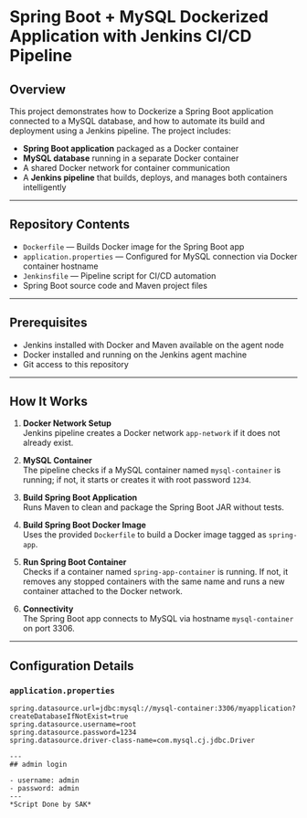 # Spring Boot + MySQL Dockerized Application with Jenkins CI/CD Pipeline

## Overview

This project demonstrates how to Dockerize a Spring Boot application connected to a MySQL database, and how to automate its build and deployment using a Jenkins pipeline. The project includes:

- **Spring Boot application** packaged as a Docker container
- **MySQL database** running in a separate Docker container
- A shared Docker network for container communication
- A **Jenkins pipeline** that builds, deploys, and manages both containers intelligently

---

## Repository Contents

- `Dockerfile` — Builds Docker image for the Spring Boot app  
- `application.properties` — Configured for MySQL connection via Docker container hostname  
- `Jenkinsfile` — Pipeline script for CI/CD automation  
- Spring Boot source code and Maven project files

---

## Prerequisites

- Jenkins installed with Docker and Maven available on the agent node  
- Docker installed and running on the Jenkins agent machine  
- Git access to this repository  

---

## How It Works

1. **Docker Network Setup**  
   Jenkins pipeline creates a Docker network `app-network` if it does not already exist.

2. **MySQL Container**  
   The pipeline checks if a MySQL container named `mysql-container` is running; if not, it starts or creates it with root password `1234`.

3. **Build Spring Boot Application**  
   Runs Maven to clean and package the Spring Boot JAR without tests.

4. **Build Spring Boot Docker Image**  
   Uses the provided `Dockerfile` to build a Docker image tagged as `spring-app`.

5. **Run Spring Boot Container**  
   Checks if a container named `spring-app-container` is running. If not, it removes any stopped containers with the same name and runs a new container attached to the Docker network.

6. **Connectivity**  
   The Spring Boot app connects to MySQL via hostname `mysql-container` on port 3306.

---

## Configuration Details

### `application.properties`

```properties
spring.datasource.url=jdbc:mysql://mysql-container:3306/myapplication?createDatabaseIfNotExist=true
spring.datasource.username=root
spring.datasource.password=1234
spring.datasource.driver-class-name=com.mysql.cj.jdbc.Driver

---
## admin login

- username: admin
- password: admin
---
*Script Done by SAK*